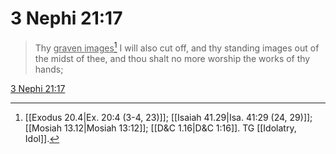 # 3 Nephi 21:17

> Thy <u>graven images</u>[^a] I will also cut off, and thy standing images out of the midst of thee, and thou shalt no more worship the works of thy hands;

[3 Nephi 21:17](https://www.churchofjesuschrist.org/study/scriptures/bofm/3-ne/21?lang=eng&id=p17#p17)


[^a]: [[Exodus 20.4|Ex. 20:4 (3-4, 23)]]; [[Isaiah 41.29|Isa. 41:29 (24, 29)]]; [[Mosiah 13.12|Mosiah 13:12]]; [[D&C 1.16|D&C 1:16]]. TG [[Idolatry, Idol]].
